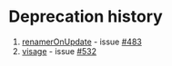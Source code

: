 # Deprecation history

1. [renamerOnUpdate](./renamerOnUpdate) - issue [#483](https://github.com/stashapp/CommunityScripts/issues/483)
2. [visage](./visage/) - issue [#532](https://github.com/stashapp/CommunityScripts/issues/532)